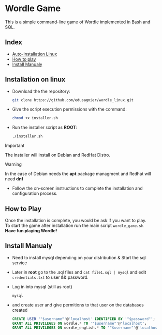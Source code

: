
# Wordle Game

This is a simple command-line game of Wordle implemented in Bash and SQL.

## Index

- [Auto-installation Linux](#Installation-on-linux)
- [How to play](#How-to-play)
- [Install Manualy](#Install-manualy)

## Installation on linux

- Download the the repository:
	```bash
	git clone https://github.com/edusagnier/wordle_linux.git
	```
- Give the script execution permissions with the command:
    ```bash
    chmod +x installer.sh
    ```
- Run the installer script as **ROOT**:
    ```bash
    ./installer.sh
    ```
> [!IMPORTANT]
> The installer will install on Debian and RedHat Distro.

> [!WARNING]
> In the case of Debian needs the **apt** package managment and Redhat will need **dnf** 

- Follow the on-screen instructions to complete the installation and configuration process.

## How to Play

Once the installation is complete, you would be ask if you want to play. <br>
To start the game after installation run the main script `wordle_game.sh`. <br>
**Have fun playing Wordle!**

## Install Manualy

- Need to install mysql depending on your distribution & Start the sql service <br>

- Later in **root** go to the .sql files and `cat file1.sql | mysql` and edit `credentials.txt` to user && password. <br>

- Log in into mysql (still as root) 
	```bash
	mysql 
	```
- and create user and give permitions to that user on the databases created <br>
	```sql
	CREATE USER '"$username"'@'localhost' IDENTIFIED BY '"$password"'; 
	GRANT ALL PRIVILEGES ON wordle.* TO '"$username"'@'localhost';
	GRANT ALL PRIVILEGES ON wordle_english.* TO '"$username"'@'localhost';
	```

